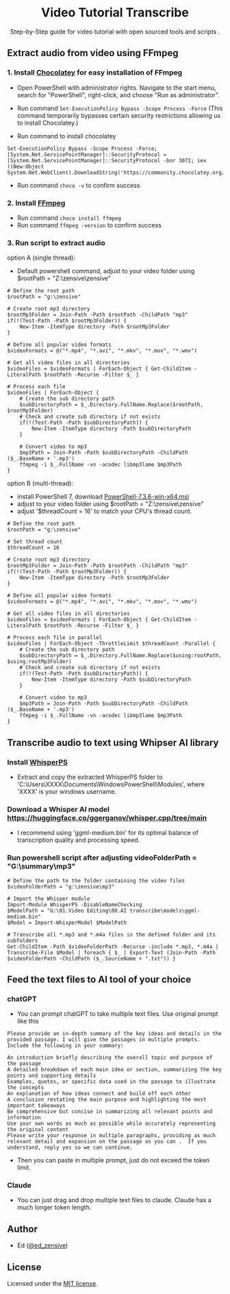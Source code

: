

  <h1 align="center">Video Tutorial Transcribe</h1>
<p align="center">
  Step-by-Step guide for video tutorial with open sourced tools and scripts . 
</p>


## Extract audio from video using FFmpeg
### 1. Install [Chocolatey](https://chocolatey.org/install#individual) for easy installation of FFmpeg
- Open PowerShell with administrator rights. Navigate to the start menu, search for "PowerShell", right-click, and choose "Run as administrator".
- Run command `Set-ExecutionPolicy Bypass -Scope Process -Force`
(This command temporarily bypasses certain security restrictions allowing us to install Chocolatey.)

- Run command to install chocolatey
```
Set-ExecutionPolicy Bypass -Scope Process -Force; [System.Net.ServicePointManager]::SecurityProtocol = [System.Net.ServicePointManager]::SecurityProtocol -bor 3072; iex ((New-Object
System.Net.WebClient).DownloadString('https://community.chocolatey.org/install.ps1'))
```
- Run command `choco -v` to confirm success

### 2. Install [FFmpeg](https://github.com/FFmpeg/FFmpeg)
- Run command `choco install ffmpeg`
- Run command `ffmpeg -version` to confirm success

### 3. Run script to extract audio
option A (single thread):
- Default powershell command, adjust to your video folder using $rootPath = "Z:\zensive\zensive"
```
# Define the root path
$rootPath = "g:\zensive"

# Create root mp3 directory
$rootMp3Folder = Join-Path -Path $rootPath -ChildPath "mp3"
if(!(Test-Path -Path $rootMp3Folder)) {
    New-Item -ItemType directory -Path $rootMp3Folder
}

# Define all popular video formats
$videoFormats = @("*.mp4", "*.avi", "*.mkv", "*.mov", "*.wmv")

# Get all video files in all directories
$videoFiles = $videoFormats | ForEach-Object { Get-ChildItem -LiteralPath $rootPath -Recurse -Filter $_ }

# Process each file
$videoFiles | ForEach-Object {
    # Create the sub directory path
    $subDirectoryPath = $_.Directory.FullName.Replace($rootPath, $rootMp3Folder)
    # Check and create sub directory if not exists
    if(!(Test-Path -Path $subDirectoryPath)) {
        New-Item -ItemType directory -Path $subDirectoryPath
    }

    # Convert video to mp3
    $mp3Path = Join-Path -Path $subDirectoryPath -ChildPath ($_.BaseName + '.mp3')
    ffmpeg -i $_.FullName -vn -acodec libmp3lame $mp3Path
}
```

option B (multi-thread):
- install PowerShell 7, download [PowerShell-7.3.6-win-x64.msi](https://learn.microsoft.com/en-us/powershell/scripting/install/installing-powershell-on-windows?view=powershell-7.3#msi) 
- adjust to your video folder using $rootPath = "Z:\zensive\zensive"
- adjust '$threadCount = 16' to match your CPU's thread count.
```
# Define the root path
$rootPath = "g:\zensive"

# Set thread count
$threadCount = 16

# Create root mp3 directory
$rootMp3Folder = Join-Path -Path $rootPath -ChildPath "mp3"
if(!(Test-Path -Path $rootMp3Folder)) {
    New-Item -ItemType directory -Path $rootMp3Folder
}

# Define all popular video formats
$videoFormats = @("*.mp4", "*.avi", "*.mkv", "*.mov", "*.wmv")

# Get all video files in all directories
$videoFiles = $videoFormats | ForEach-Object { Get-ChildItem -LiteralPath $rootPath -Recurse -Filter $_ }

# Process each file in parallel
$videoFiles | ForEach-Object -ThrottleLimit $threadCount -Parallel {
    # Create the sub directory path
    $subDirectoryPath = $_.Directory.FullName.Replace($using:rootPath, $using:rootMp3Folder)
    # Check and create sub directory if not exists
    if(!(Test-Path -Path $subDirectoryPath)) {
        New-Item -ItemType directory -Path $subDirectoryPath
    }

    # Convert video to mp3
    $mp3Path = Join-Path -Path $subDirectoryPath -ChildPath ($_.BaseName + '.mp3')
    ffmpeg -i $_.FullName -vn -acodec libmp3lame $mp3Path
}
```
     


## Transcribe audio to text using Whipser AI library
### Install [WhisperPS](https://github.com/Const-me/Whisper/releases) 
- Extract and copy the extracted WhisperPS folder  to 'C:\Users\XXXX\Documents\WindowsPowerShell\Modules', where 'XXXX' is your windows username.
### Download a Whisper AI model  https://huggingface.co/ggerganov/whisper.cpp/tree/main 
-  I recommend using 'ggml-medium.bin' for its optimal balance of transcription quality and processing speed.
### Run powershell script after adjusting videoFolderPath = "G:\summary\mp3"
```
# Define the path to the folder containing the video files
$videoFolderPath = "g:\zensive\mp3"

# Import the Whisper module
Import-Module WhisperPS -DisableNameChecking
$ModelPath = "G:\01.Video Editing\00.AI transcribe\models\ggml-medium.bin"
$Model = Import-WhisperModel $ModelPath

# Transcribe all *.mp3 and *.m4a files in the defined folder and its subfolders
Get-ChildItem -Path $videoFolderPath -Recurse -include *.mp3, *.m4a | Transcribe-File $Model | foreach { $_ | Export-Text (Join-Path -Path $videoFolderPath -ChildPath ($_.SourceName + ".txt")) }
```
## Feed the text files to AI tool of your choice
### chatGPT
- You can prompt chatGPT to take multiple text files. Use original prompt like this 
```
Please provide an in-depth summary of the key ideas and details in the provided passage. I will give the passages in multiple prompts.  Include the following in your summary:

An introduction briefly describing the overall topic and purpose of the passage
A detailed breakdown of each main idea or section, summarizing the key points and supporting details
Examples, quotes, or specific data used in the passage to illustrate the concepts
An explanation of how ideas connect and build off each other
A conclusion restating the main purpose and highlighting the most important takeaways
Be comprehensive but concise in summarizing all relevant points and information
Use your own words as much as possible while accurately representing the original content
Please write your response in multiple paragraphs, providing as much relevant detail and expansion on the passage as you can .  If you understand, reply yes so we can continue.
```
- Then you can paste in multiple prompt, just do not exceed the token limit.

 ### Claude
 - You can just drag and drop multiple text files to claude. Claude has a much longer token length.
   
## Author

- Ed ([@ed_zensive](https://twitter.com/zensive_ed))

## License

Licensed under the [MIT license](https://github.com/steven-tey/novel/blob/main/LICENSE.md). 
